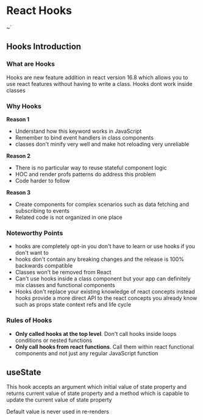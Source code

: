 # React Hooks
~`
## Hooks Introduction

### What are Hooks

Hooks are new feature addition in react version 16.8 which allows you to use react features without having to write a class.
Hooks dont work inside classes

### Why Hooks

**Reason 1**

- Understand how this keyword works in JavaScript
- Remember to bind event handlers in class components
- classes don't minify very well and make hot reloading very unreliable

**Reason 2**

- There is no particular way to reuse stateful component logic
- HOC and render profs patterns do address this problem
- Code harder to follow

**Reason 3**

- Create components for complex scenarios such as data fetching and subscribing to events
- Related code is not organized in one place

### Noteworthy Points

- hooks are completely opt-in you don't have to learn or use hooks if you don't want to
- hooks don't contain any breaking changes and the release is 100% backwards compatible
- Classes won't be removed from React
- Can't use hooks inside a class component but your app can definitely mix classes and functional components
- Hooks don't replace your existing knowledge of react concepts instead hooks provide a more direct API to the react concepts you already know such as props state context refs and life cycle

### Rules of Hooks

- **Only called hooks at the top level**. Don't call hooks inside loops conditions or nested functions
- **Only call hooks from react functions**. Call them within react functional components and not just any regular JavaScript function
  

## useState
This hook accepts an argument which initial value of state property and returns current value of state property and a method which is capable to update the current value of state property

Default value is never used in re-renders